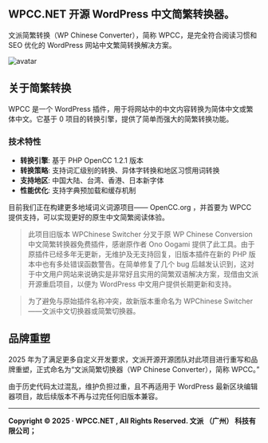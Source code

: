 ## WPCC.NET 开源 WordPress 中文简繁转换器。

文派简繁转换（WP Chinese Converter），简称 WPCC，是完全符合阅读习惯和 SEO 优化的 WordPress 网站中文繁简转换解决方案。

![avatar](https://img.feibisi.com/2021/03/wpchinese-switcher-banner-1544x500-1.png)

## 关于简繁转换

WPCC 是一个 WordPress 插件，用于将网站中的中文内容转换为简体中文或繁体中文。它基于 <mcreference link="https://github.com/overtrue/php-opencc" index="0">0</mcreference> 项目的转换引擎，提供了简单而强大的简繁转换功能。

### 技术特性

- **转换引擎**: 基于 PHP OpenCC 1.2.1 版本
- **转换策略**: 支持词汇级别的转换、异体字转换和地区习惯用词转换
- **支持地区**: 中国大陆、台湾、香港、日本新字体
- **性能优化**: 支持字典预加载和缓存机制

目前我们正在构建更多地域词义词源项目—— OpenCC.org ，并首要为 WPCC 提供支持，可以实现更好的原生中文简繁阅读体验。


>此项目旧版本 WPChinese Switcher 分叉于原 WP Chinese Conversion 中文简繁转换器免费插件，感谢原作者 Ono Oogami 提供了此工具。由于原插件已经多年无更新，无维护及无支持回复，旧版本插件在新的 PHP 版本中也有多处错误函数警告。在简单修复了几个 bug 后越发认识到，这对于中文用户网站来说确实是非常好且实用的简繁双语解决方案，现借由文派开源重启项目，以便为 WordPress 中文用户提供长期更新和支持。

>为了避免与原始插件名称冲突，故新版本重命名为 WPChinese Switcher ——文派中文切换器或简繁切换器。

## 品牌重塑

2025 年为了满足更多自定义开发要求，文派开源开源团队对此项目进行重写和品牌重塑，正式命名为“文派简繁切换器（WP Chinese Converter），简称 WPCC。” 

由于历史代码太过混乱，维护负担过重，且不再适用于 WordPress 最新区块编辑器项目，故后续版本不再与过完任何旧版本兼容。

---

**Copyright © 2025 · WPCC.NET , All Rights Reserved. 文派 （广州） 科技有限公司；**

